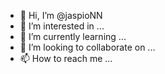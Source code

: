 - 👋 Hi, I’m @jaspioNN
- 👀 I’m interested in ...
- 🌱 I’m currently learning ...
- 💞️ I’m looking to collaborate on ...
- 📫 How to reach me ...

<!---
jaspioNN/jaspioNN is a ✨ special ✨ repository because its `README.md` (this file) appears on your GitHub profile.
You can click the Preview link to take a look at your changes.
--->
